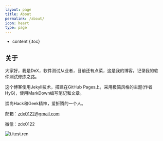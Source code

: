```yaml
---
layout: page
title: About
permalink: /about/
icon: heart
type: page
---
```


* content
{:toc}

## 关于 ##

大家好，我是DeX，软件测试从业者，目前还有点菜，这是我的博客，记录我的软件测试修炼之路。

这个博客使用Jekyll技术，搭建在GitHub Pages上，采用极简风格的主题(作者HyG)，使用MarkDown编写笔记和文章。

崇尚Hack和Geek精神，爱折腾的一个人。

邮箱：zdx0122@gmail.com

微信：zdx0122

![i.itest.ren](http://7fvd6e.com1.z0.glb.clouddn.com/DeX_weixin.jpg)

